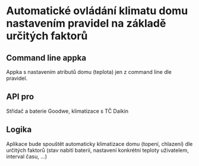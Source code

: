 # Automatické ovládání klimatu domu nastavením pravidel na základě určitých faktorů

## Command line appka
Appka s nastavením atributů domu (teplota) jen z command line dle pravidel. 

## API pro
Střídač a baterie Goodwe, klimatizace s TČ Daikin

## Logika 
Aplikace bude spouštět automaticky klimatizace domu (topení, chlazení) dle určitých faktorů (stav nabití baterií, nastavení konkrétní teploty uživatelem, interval času, ...)
